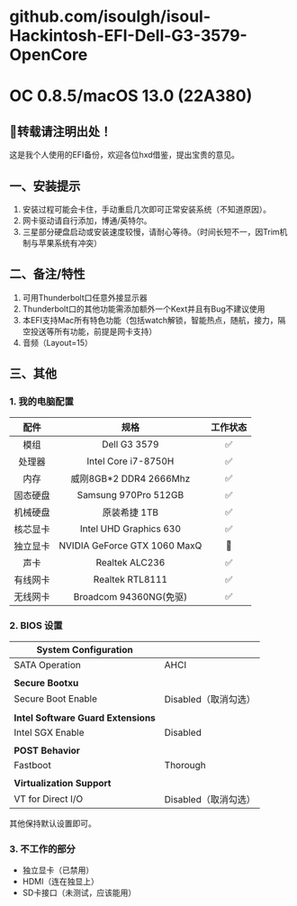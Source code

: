 # github.com/isoulgh/isoul-Hackintosh-EFI-Dell-G3-3579-OpenCore

# OC 0.8.5/macOS 13.0 (22A380)
## 🌟转载请注明出处！
这是我个人使用的EFI备份，欢迎各位hxd借鉴，提出宝贵的意见。

## 一、安装提示
1. 安装过程可能会卡住，手动重启几次即可正常安装系统（不知道原因）。
2. 网卡驱动请自行添加，博通/英特尔。
3. 三星部分硬盘启动或安装速度较慢，请耐心等待。（时间长短不一，因Trim机制与苹果系统有冲突）

## 二、备注/特性
1. 可用Thunderbolt口任意外接显示器
2. Thunderbolt口的其他功能需添加额外一个Kext并且有Bug不建议使用
3. 本EFI支持Mac所有特色功能（包括watch解锁，智能热点，随航，接力，隔空投送等所有功能，前提是网卡支持）
4. 音频（Layout=15）

## 三、其他

### 1. 我的电脑配置

|   配件   |             规格              | 工作状态 |
| :------: | :---------------------------: | :------: |
|   模组   |         Dell G3 3579          |    ✅     |
|  处理器  | Intel Core i7-8750H |    ✅     |
|   内存   |    威刚8GB*2 DDR4 2666Mhz    |    ✅     |
| 固态硬盘 |   Samsung 970Pro 512GB   |    ✅     |
| 机械硬盘 |         原装希捷 1TB        |    ✅     |
| 核芯显卡 |    Intel UHD Graphics 630    |    ✅     |
| 独立显卡 |  NVIDIA GeForce GTX 1060 MaxQ  |    🚫     |
|   声卡   |        Realtek ALC236         |    ✅     |
| 有线网卡 |        Realtek RTL8111        |    ✅     |
| 无线网卡 |     Broadcom 94360NG(免驱)     |  ✅  |

### 2. BIOS 设置

| **System Configuration** |      |
| --- | --- |
| SATA Operation       | AHCI |
|                      |      |
| **Secure Bootxu**   |      |
| Secure Boot Enable   | Disabled（取消勾选） |
|  |                    |
| **Intel Software Guard Extensions** |                    |
| Intel SGX Enable | Disabled           |
|  |                    |
| **POST Behavior** |                    |
| Fastboot | Thorough           |
|  |                    |
| **Virtualization Support** |                    |
| VT for Direct I/O | Disabled（取消勾选） |

其他保持默认设置即可。


### 3. 不工作的部分

- 独立显卡（已禁用）
- HDMI（连在独显上）
- SD卡接口（未测试，应该能用）
